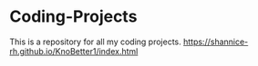 # Coding-Projects
This is a repository for all my coding projects.
https://shannice-rh.github.io/KnoBetter1/index.html 
